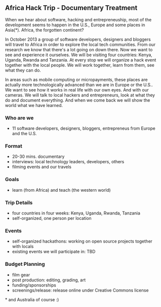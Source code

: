 ## Africa Hack Trip - Documentary Treatment

When we hear about software, hacking and entrepreneuship, most of the development seems to happen in the U.S., Europe and some places in Asia(*). Africa, the forgotten continent?

In October 2013 a group of software developers, designers and bloggers will travel to Africa in order to explore the local tech communities. From our research we know that there's a lot going on down there. Now we want to see and experience it ourselves. We will be visiting four countries: Kenya, Uganda, Rwanda and Tanzania. At every stop we will organize a hack event together with the local people. We will work together, learn from them, see what they can do.

In areas such as mobile computing or micropayments, these places are actually more technologically advanced than we are in Europe or the U.S.. We want to see how it works in real life with our own eyes. And with our cameras. We will talk to local hackers and entrepreneurs, look at what they do and document everything. And when we come back we will show the world what we have learned.


### Who are we

* 11 software developers, designers, bloggers, entrepreneus from Europe and the U.S.

### Format

* 20-30 mins. documentary
* interviews: local technology leaders, developers, others
* filming events and our travels

### Goals

* learn (from Africa) and teach (the western world)

### Trip Details

* four countries in four weeks: Kenya, Uganda, Rwanda, Tanzania
* self-organized, one person per location

### Events

* self-organized hackathons: working on open source projects together with locals
* existing events we will participate in: TBD

### Budget Planning

* film gear
* post production: editing, grading, art
* funding/sponsorships
* screenings/release: release online under Creative Commons license

\* and Australia of course :)
